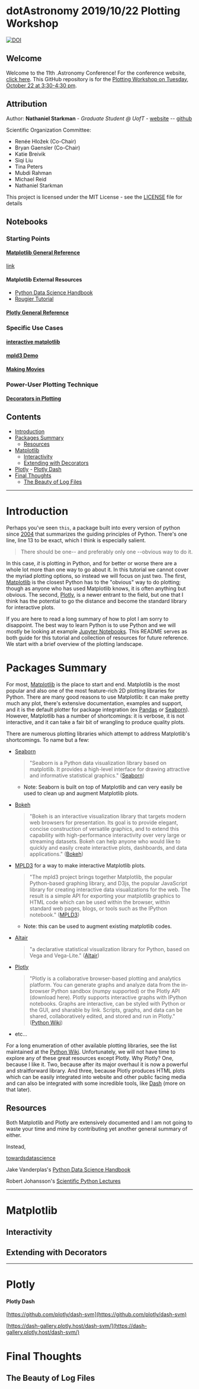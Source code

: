 # dotAstronomy 2019/10/22 Plotting Workshop

[![DOI](https://zenodo.org/badge/214871831.svg)](https://zenodo.org/badge/latestdoi/214871831)


## Welcome

Welcome to the 11th .Astronomy Conference! For the conference website, [click here](https://www.dotastronomy.com/eleven). This GitHub repository is for the [Plotting Workshop on Tuesday, October 22 at 3:30-4:30 pm](util/Plotting_Workshop.ics).


## Attribution

Author: **Nathaniel Starkman** - *Graduate Student @ UofT* - [website](http://www.astro.utoronto.ca/~starkman/) -- [github](https://github.com/nstarman)

Scientific Organization Committee:
- Renée Hložek (Co-Chair)
- Bryan Gaensler (Co-Chair)
- Katie Breivik
- Siqi Liu
- Tina Peters
- Mubdi Rahman
- Michael Reid
- Nathaniel Starkman

This project is licensed under the MIT License - see the [LICENSE](LICENSE.md) file for details


<a id="notebooks"></a>
## Notebooks

### Starting Points

<a id="matplotlib-general-reference"></a>
#### [Matplotlib General Reference](notebooks/matplotlib_general_reference.ipynb)

[link](https://nbviewer.jupyter.org/github/jrjohansson/scientific-python-lectures/blob/master/Lecture-4-Matplotlib.ipynb)


#### Matplotlib External Resources

- [Python Data Science Handbook](notebooks/Python%20Data%20Science%20Handbook/)
- [Rougier Tutorial](notebooks/Rougier%20Tutorial)


<a id="plotly-general-reference"></a>
#### [Plotly General Reference](notebooks/plotly/plotly_general_reference.ipynb)

### Specific Use Cases

<a id="interactive_matplotlib"></a>
#### [interactive matplotlib](notebooks/interactive_matplotlib.ipynb)

<a id="mpld3_demo"></a>
#### [mpld3 Demo](notebooks/mpld3_demo.ipynb)

<a id="making_movies"></a>
#### [Making Movies](notebooks/making_movies.ipynb)


### Power-User Plotting Technique

#### [Decorators in Plotting](notebooks/decorator_plotting/plotting_with_decorators.ipynb)



## Contents

<!-- MarkdownTOC -->

- [Introduction](#introduction)
- [Packages Summary](#packages-summary)
    - [Resources](#resources)
- [Matplotlib](#matplotlib)
    - [Interactivity](#interactivity)
    - [Extending with Decorators](#extending-with-decorators)
- [Plotly](#plotly)
        - [Plotly Dash](#plotly-dash)
- [Final Thoughts](#final-thoughts)
    - [The Beauty of Log Files](#the-beauty-of-log-files)

<!-- /MarkdownTOC -->

---


<a id="introduction"></a>
# Introduction

Perhaps you've seen `this`, a package built into every version of python since [2004](https://www.python.org/dev/peps/pep-0020/) that  summarizes the guiding principles of Python. There's one line, line 13 to be exact, which I think is especially salient.
> There should be one-- and preferably only one --obvious way to do it.

In this case, *it* is plotting in Python, and for better or worse there are a whole lot more than one way to go about it. In this tutorial we cannot cover the myriad plotting options, so instead we will focus on just two. The first, [Matplotlib](https://matplotlib.org) is the closest Python has to the "obvious" way to do plotting; though as anyone who has used Matplotlib knows, it is often anything but obvious. The second, [Plotly](https://plot.ly), is a newer entrant to the field, but one that I think has the potential to go the distance and become the standard library for interactive plots. 

If you are here to read a long summary of how to plot I am sorry to disappoint. The best way to learn Python is to use Python and we will mostly be looking at example [Jupyter Notebooks](https://jupyter.org). This README serves as both guide for this tutorial and collection of resources for future reference. We start with a brief overview of the plotting landscape.



<a id="packages-summary"></a>
# Packages Summary


For most, [Matplotlib](https://matplotlib.org) is the place to start and end. Matplotlib is the most popular and also one of the most feature-rich 2D plotting libraries for Python. There are many good reasons to use Matplotlib: it can make pretty much any plot, there's extensive documentation, examples and support, and it is the default plotter for package integration (ex [Pandas](https://pandas.pydata.org/index.html) or [Seaborn](https://seaborn.pydata.org)). However, Matplotlib has a number of shortcomings: it is verbose, it is not interactive, and it can take a fair bit of wrangling to produce quality plots.

There are numerous plotting libraries which attempt to address Matplotlib's shortcomings. To name but a few:

- [Seaborn](https://seaborn.pydata.org)
	> "Seaborn is a Python data visualization library based on matplotlib. It provides a high-level interface for drawing attractive and informative statistical graphics." ([Seaborn](https://seaborn.pydata.org))
	- Note: Seaborn is built on top of Matplotlib and can very easily be used to clean up and augment Matplotlib plots.

- [Bokeh](https://bokeh.pydata.org/en/latest/)
	> "Bokeh is an interactive visualization library that targets modern web browsers for presentation. Its goal is to provide elegant, concise construction of versatile graphics, and to extend this capability with high-performance interactivity over very large or streaming datasets. Bokeh can help anyone who would like to quickly and easily create interactive plots, dashboards, and data applications." ([Bokeh](https://bokeh.pydata.org/en/latest/))

- [MPLD3](http://mpld3.github.io/index.html) for a way to make interactive Matplotlib plots.
	> "The mpld3 project brings together Matplotlib, the popular Python-based graphing library, and D3js, the popular JavaScript library for creating interactive data visualizations for the web. The result is a simple API for exporting your matplotlib graphics to HTML code which can be used within the browser, within standard web pages, blogs, or tools such as the IPython notebook." ([MPLD3](http://mpld3.github.io/index.html))

	- Note: this can be used to augment existing matplotlib codes.

- [Altair](https://altair-viz.github.io/index.html)
	> "a declarative statistical visualization library for Python, based on Vega and Vega-Lite." ([Altair](https://altair-viz.github.io/index.html))

- [Plotly](https://plot.ly)
	> "Plotly is a collaborative browser-based plotting and analytics platform. You can generate graphs and analyze data from the in-browser Python sandbox (numpy supported) or the Plotly API (download here). Plotly supports interactive graphs with IPython notebooks. Graphs are interactive, can be styled with Python or the GUI, and sharable by link. Scripts, graphs, and data can be shared, collaboratively edited, and stored and run in Plotly." ([Python Wiki](https://wiki.python.org/moin/NumericAndScientific/Plotting))

- etc...

For a long enumeration of other available plotting libraries, see the list maintained at the [Python Wiki](https://wiki.python.org/moin/NumericAndScientific/Plotting). Unfortunately, we will not have time to explore any of these great resources except Plotly. Why Plotly? One, because I like it. Two, because after its major overhaul it is now a powerful and straitforward library. And three, because Plotly produces HTML plots which can be easily integrated into website and other public facing media and can also be integrated with some incredible tools, like [Dash](https://dash-gallery.plotly.host/Portal/) (more on that later).



<a id="resources"></a>
## Resources

Both Matplotlib and Plotly are extensively documented and I am not going to waste your time and mine by contributing yet another general summary of either. 

Instead, 


[towardsdatascience](https://towardsdatascience.com/data-visualization/home)

Jake Vanderplas's [Python Data Science Handbook](https://github.com/jakevdp/PythonDataScienceHandbook)

Robert Johansson's [Scientific Python Lectures](https://github.com/jrjohansson/scientific-python-lectures)




- - -


<a id="matplotlib"></a>
# Matplotlib

<a id="interactivity"></a>
## Interactivity

<a id="extending-with-decorators"></a>
## Extending with Decorators


- - -


<a id="plotly"></a>
# Plotly


<a id="plotly-dash"></a>
#### Plotly Dash

[https://github.com/plotly/dash-svm](https://github.com/plotly/dash-svm)

[https://dash-gallery.plotly.host/dash-svm/](https://dash-gallery.plotly.host/dash-svm/)


<a id="final-thoughts"></a>
# Final Thoughts

<a id="the-beauty-of-log-files"></a>
## The Beauty of Log Files

<br><br><br>
